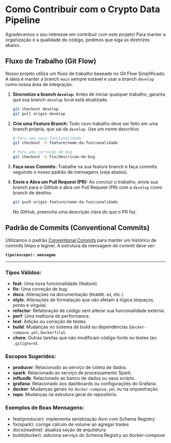# Como Contribuir com o Crypto Data Pipeline

Agradecemos o seu interesse em contribuir com este projeto! Para manter a organização e a qualidade do código, pedimos que siga as diretrizes abaixo.

## Fluxo de Trabalho (Git Flow)

Nosso projeto utiliza um fluxo de trabalho baseado no Git Flow Simplificado. A ideia é manter a branch `main` sempre estável e usar a branch `develop` como nossa área de integração.

1.  **Sincronize a branch `develop`:** Antes de iniciar qualquer trabalho, garanta que sua branch `develop` local está atualizada.
    ```bash
    git checkout develop
    git pull origin develop
    ```

2.  **Crie uma Feature Branch:** Todo novo trabalho deve ser feito em uma branch própria, que sai da `develop`. Use um nome descritivo.
    ```bash
    # Para uma nova funcionalidade
    git checkout -b feature/nome-da-funcionalidade

    # Para uma correção de bug
    git checkout -b fix/descricao-do-bug
    ```

3.  **Faça seus Commits:** Trabalhe na sua feature branch e faça commits seguindo o nosso padrão de mensagens (veja abaixo).

4.  **Envie e Abra um Pull Request (PR):** Ao concluir o trabalho, envie sua branch para o GitHub e abra um Pull Request (PR) com a `develop` como branch de destino.
    ```bash
    git push origin feature/nome-da-funcionalidade
    ```
    No GitHub, preencha uma descrição clara do que o PR faz.

## Padrão de Commits (Conventional Commits)

Utilizamos o padrão [Conventional Commits](https://www.conventionalcommits.org/) para manter um histórico de commits limpo e legível. A estrutura da mensagem de commit deve ser:

**`tipo(escopo): mensagem`**

---

### **Tipos Válidos:**

* **feat**: Uma nova funcionalidade (feature).
* **fix**: Uma correção de bug.
* **docs**: Alterações na documentação (`README.md`, etc.).
* **style**: Alterações de formatação que não afetam a lógica (espaços, ponto e vírgula).
* **refactor**: Refatoração de código sem alterar sua funcionalidade externa.
* **perf**: Uma melhoria de performance.
* **test**: Adição ou correção de testes.
* **build**: Mudanças no sistema de build ou dependências (`docker-compose.yml`, `Dockerfile`).
* **chore**: Outras tarefas que não modificam código-fonte ou testes (ex: `.gitignore`).

### **Escopos Sugeridos:**

* **producer**: Relacionado ao serviço de coleta de dados.
* **spark**: Relacionado ao serviço de processamento Spark.
* **influxdb**: Relacionado ao banco de dados ou seus scripts.
* **grafana**: Relacionado aos dashboards ou configurações do Grafana.
* **docker**: Mudanças gerais no `docker-compose.yml` ou na orquestração.
* **repo**: Mudanças na estrutura geral do repositório.

### **Exemplos de Boas Mensagens:**
* feat(producer): implementa serialização Avro com Schema Registry
* fix(spark): corrige cálculo de volume ao agregar trades
* docs(readme): atualiza seção de arquitetura
* build(docker): adiciona serviço do Schema Registry ao docker-compose